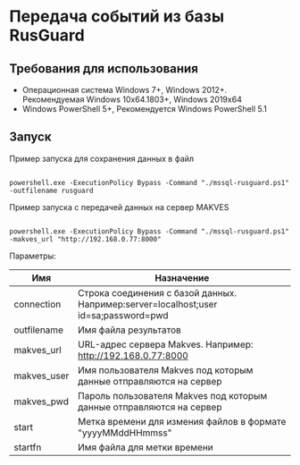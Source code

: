 # Передача событий из базы RusGuard

## Требования для использования

+ Операционная система Windows 7+, Windows 2012+. Рекомендуемая Windows 10x64.1803+, Windows 2019x64
+ Windows PowerShell 5+, Рекомендуется Windows PowerShell 5.1

## Запуск

Пример запуска для сохранения данных в файл

```

powershell.exe -ExecutionPolicy Bypass -Command "./mssql-rusguard.ps1" -outfilename rusguard

```

Пример запуска с передачей данных на сервер MAKVES

```

powershell.exe -ExecutionPolicy Bypass -Command "./mssql-rusguard.ps1" -makves_url "http://192.168.0.77:8000"

```


Параметры:

| Имя         | Назначение                                                                   |
|-------------|------------------------------------------------------------------------------|
| connection  | Строка соединения с базой данных. Например:server=localhost;user id=sa;password=pwd                                    |
| outfilename | Имя файла результатов                                                        |
| makves_url  | URL-адрес сервера Makves. Например: http://192.168.0.77:8000          |
| makves_user | Имя пользователя Makves под которым данные отправляются на сервер     |
| makves_pwd  | Пароль пользователя Makves под которым данные отправляются на сервер  |
| start  | Метка времени для измения файлов в формате "yyyyMMddHHmmss"       |
| startfn | Имя файла для метки времени |
